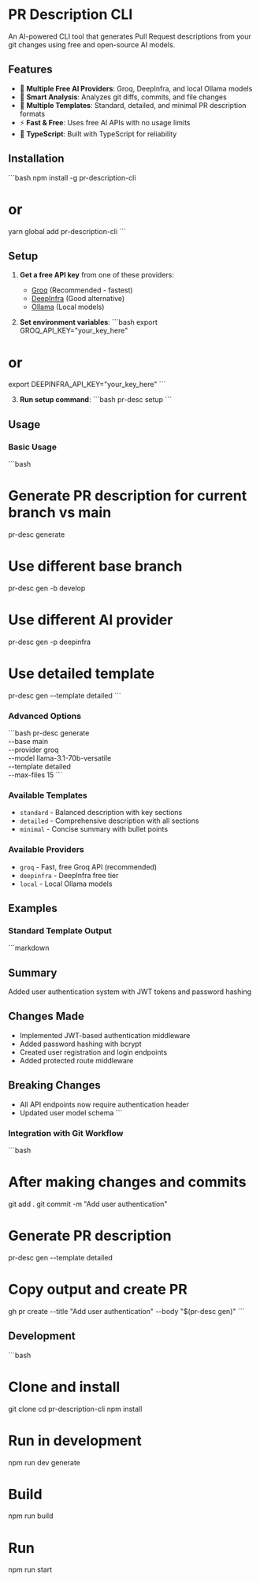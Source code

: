 # PR Description CLI

An AI-powered CLI tool that generates Pull Request descriptions from your git changes using free and open-source AI models.

## Features

- 🤖 **Multiple Free AI Providers**: Groq, DeepInfra, and local Ollama models
- 📝 **Smart Analysis**: Analyzes git diffs, commits, and file changes
- 🎨 **Multiple Templates**: Standard, detailed, and minimal PR description formats
- ⚡ **Fast & Free**: Uses free AI APIs with no usage limits
- 🔧 **TypeScript**: Built with TypeScript for reliability

## Installation

\`\`\`bash
npm install -g pr-description-cli

# or

yarn global add pr-description-cli
\`\`\`

## Setup

1. **Get a free API key** from one of these providers:

   - [Groq](https://console.groq.com) (Recommended - fastest)
   - [DeepInfra](https://deepinfra.com) (Good alternative)
   - [Ollama](https://ollama.ai) (Local models)

2. **Set environment variables**:
   \`\`\`bash
   export GROQ_API_KEY="your_key_here"

# or

export DEEPINFRA_API_KEY="your_key_here"
\`\`\`

3. **Run setup command**:
   \`\`\`bash
   pr-desc setup
   \`\`\`

## Usage

### Basic Usage

\`\`\`bash

# Generate PR description for current branch vs main

pr-desc generate

# Use different base branch

pr-desc gen -b develop

# Use different AI provider

pr-desc gen -p deepinfra

# Use detailed template

pr-desc gen --template detailed
\`\`\`

### Advanced Options

\`\`\`bash
pr-desc generate \
 --base main \
 --provider groq \
 --model llama-3.1-70b-versatile \
 --template detailed \
 --max-files 15
\`\`\`

### Available Templates

- `standard` - Balanced description with key sections
- `detailed` - Comprehensive description with all sections
- `minimal` - Concise summary with bullet points

### Available Providers

- `groq` - Fast, free Groq API (recommended)
- `deepinfra` - DeepInfra free tier
- `local` - Local Ollama models

## Examples

### Standard Template Output

\`\`\`markdown

## Summary

Added user authentication system with JWT tokens and password hashing

## Changes Made

- Implemented JWT-based authentication middleware
- Added password hashing with bcrypt
- Created user registration and login endpoints
- Added protected route middleware

## Breaking Changes

- All API endpoints now require authentication header
- Updated user model schema
  \`\`\`

### Integration with Git Workflow

\`\`\`bash

# After making changes and commits

git add .
git commit -m "Add user authentication"

# Generate PR description

pr-desc gen --template detailed

# Copy output and create PR

gh pr create --title "Add user authentication" --body "$(pr-desc gen)"
\`\`\`

## Development

\`\`\`bash

# Clone and install

git clone <repo>
cd pr-description-cli
npm install

# Run in development

npm run dev generate

# Build

npm run build

# Run

npm run start
